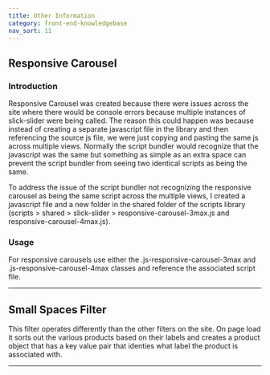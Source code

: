```yaml
---
title: Other Information
category: front-end-knowledgebase
nav_sort: 11
---
```


## Responsive Carousel

### Introduction
Responsive Carousel was created because there were issues across the site where there would be console errors because multiple instances of slick-slider were being called. The reason this could happen was because instead of creating a separate javascript file in the library and then referencing the source js file, we were just copying and pasting the same js across multiple views. Normally the script bundler would recognize that the javascript was the same but something as simple as an extra space can prevent the script bundler from seeing two identical scripts as being the same.

To address the issue of the script bundler not recognizing the responsive carousel as being the same script across the multiple views, I created a javascript file and a new folder in the shared folder of the scripts library (scripts > shared > slick-slider > responsive-carousel-3max.js and responsive-carousel-4max.js).

### Usage
For responsive carousels use either the .js-responsive-carousel-3max and .js-responsive-carousel-4max classes and reference the associated script file. 

---

## Small Spaces Filter
This filter operates differently than the other filters on the site. On page load it sorts out the various products based on their labels and creates a product object that has a key value pair that identies what label the product is associated with.

---